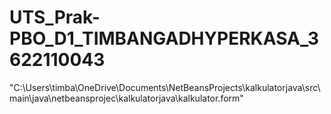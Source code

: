 # UTS_Prak-PBO_D1_TIMBANGADHYPERKASA_3622110043
"C:\Users\timba\OneDrive\Documents\NetBeansProjects\kalkulatorjava\src\main\java\netbeansprojec\kalkulatorjava\kalkulator.form"
